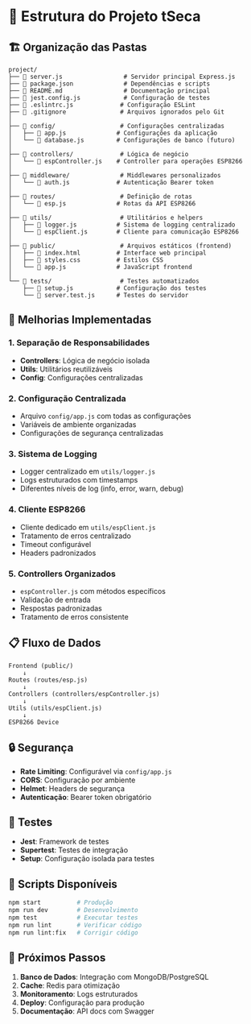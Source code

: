 # 📁 Estrutura do Projeto tSeca

## 🏗️ Organização das Pastas

```
project/
├── 📄 server.js                 # Servidor principal Express.js
├── 📄 package.json              # Dependências e scripts
├── 📄 README.md                 # Documentação principal
├── 📄 jest.config.js            # Configuração de testes
├── 📄 .eslintrc.js             # Configuração ESLint
├── 📄 .gitignore               # Arquivos ignorados pelo Git
│
├── 📁 config/                  # Configurações centralizadas
│   ├── 📄 app.js              # Configurações da aplicação
│   └── 📄 database.js         # Configurações de banco (futuro)
│
├── 📁 controllers/             # Lógica de negócio
│   └── 📄 espController.js    # Controller para operações ESP8266
│
├── 📁 middleware/              # Middlewares personalizados
│   └── 📄 auth.js             # Autenticação Bearer token
│
├── 📁 routes/                  # Definição de rotas
│   └── 📄 esp.js              # Rotas da API ESP8266
│
├── 📁 utils/                   # Utilitários e helpers
│   ├── 📄 logger.js           # Sistema de logging centralizado
│   └── 📄 espClient.js        # Cliente para comunicação ESP8266
│
├── 📁 public/                  # Arquivos estáticos (frontend)
│   ├── 📄 index.html          # Interface web principal
│   ├── 📄 styles.css          # Estilos CSS
│   └── 📄 app.js              # JavaScript frontend
│
└── 📁 tests/                   # Testes automatizados
    ├── 📄 setup.js            # Configuração dos testes
    └── 📄 server.test.js      # Testes do servidor
```

## 🔧 Melhorias Implementadas

### 1. **Separação de Responsabilidades**
- **Controllers**: Lógica de negócio isolada
- **Utils**: Utilitários reutilizáveis
- **Config**: Configurações centralizadas

### 2. **Configuração Centralizada**
- Arquivo `config/app.js` com todas as configurações
- Variáveis de ambiente organizadas
- Configurações de segurança centralizadas

### 3. **Sistema de Logging**
- Logger centralizado em `utils/logger.js`
- Logs estruturados com timestamps
- Diferentes níveis de log (info, error, warn, debug)

### 4. **Cliente ESP8266**
- Cliente dedicado em `utils/espClient.js`
- Tratamento de erros centralizado
- Timeout configurável
- Headers padronizados

### 5. **Controllers Organizados**
- `espController.js` com métodos específicos
- Validação de entrada
- Respostas padronizadas
- Tratamento de erros consistente

## 📋 Fluxo de Dados

```
Frontend (public/) 
    ↓
Routes (routes/esp.js)
    ↓
Controllers (controllers/espController.js)
    ↓
Utils (utils/espClient.js)
    ↓
ESP8266 Device
```

## 🔒 Segurança

- **Rate Limiting**: Configurável via `config/app.js`
- **CORS**: Configuração por ambiente
- **Helmet**: Headers de segurança
- **Autenticação**: Bearer token obrigatório

## 🧪 Testes

- **Jest**: Framework de testes
- **Supertest**: Testes de integração
- **Setup**: Configuração isolada para testes

## 🚀 Scripts Disponíveis

```bash
npm start          # Produção
npm run dev        # Desenvolvimento
npm test           # Executar testes
npm run lint       # Verificar código
npm run lint:fix   # Corrigir código
```

## 📝 Próximos Passos

1. **Banco de Dados**: Integração com MongoDB/PostgreSQL
2. **Cache**: Redis para otimização
3. **Monitoramento**: Logs estruturados
4. **Deploy**: Configuração para produção
5. **Documentação**: API docs com Swagger
